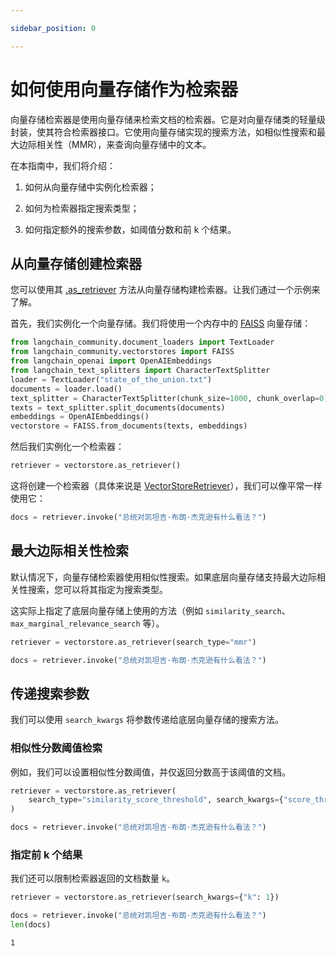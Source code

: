```yaml
---

sidebar_position: 0

---
```


# 如何使用向量存储作为检索器

向量存储检索器是使用向量存储来检索文档的检索器。它是对向量存储类的轻量级封装，使其符合检索器接口。它使用向量存储实现的搜索方法，如相似性搜索和最大边际相关性（MMR），来查询向量存储中的文本。

在本指南中，我们将介绍：

1. 如何从向量存储中实例化检索器；

2. 如何为检索器指定搜索类型；

3. 如何指定额外的搜索参数，如阈值分数和前 k 个结果。

## 从向量存储创建检索器

您可以使用其 [.as_retriever](https://api.python.langchain.com/en/latest/vectorstores/langchain_core.vectorstores.VectorStore.html#langchain_core.vectorstores.VectorStore.as_retriever) 方法从向量存储构建检索器。让我们通过一个示例来了解。

首先，我们实例化一个向量存储。我们将使用一个内存中的 [FAISS](https://api.python.langchain.com/en/latest/vectorstores/langchain_community.vectorstores.faiss.FAISS.html) 向量存储：

```python
from langchain_community.document_loaders import TextLoader
from langchain_community.vectorstores import FAISS
from langchain_openai import OpenAIEmbeddings
from langchain_text_splitters import CharacterTextSplitter
loader = TextLoader("state_of_the_union.txt")
documents = loader.load()
text_splitter = CharacterTextSplitter(chunk_size=1000, chunk_overlap=0)
texts = text_splitter.split_documents(documents)
embeddings = OpenAIEmbeddings()
vectorstore = FAISS.from_documents(texts, embeddings)
```

然后我们实例化一个检索器：

```python
retriever = vectorstore.as_retriever()
```

这将创建一个检索器（具体来说是 [VectorStoreRetriever](https://api.python.langchain.com/en/latest/vectorstores/langchain_core.vectorstores.VectorStoreRetriever.html)），我们可以像平常一样使用它：

```python
docs = retriever.invoke("总统对凯坦吉·布朗·杰克逊有什么看法？")
```

## 最大边际相关性检索

默认情况下，向量存储检索器使用相似性搜索。如果底层向量存储支持最大边际相关性搜索，您可以将其指定为搜索类型。

这实际上指定了底层向量存储上使用的方法（例如 `similarity_search`、`max_marginal_relevance_search` 等）。

```python
retriever = vectorstore.as_retriever(search_type="mmr")
```

```python
docs = retriever.invoke("总统对凯坦吉·布朗·杰克逊有什么看法？")
```

## 传递搜索参数

我们可以使用 `search_kwargs` 将参数传递给底层向量存储的搜索方法。

### 相似性分数阈值检索

例如，我们可以设置相似性分数阈值，并仅返回分数高于该阈值的文档。

```python
retriever = vectorstore.as_retriever(
    search_type="similarity_score_threshold", search_kwargs={"score_threshold": 0.5}
)
```

```python
docs = retriever.invoke("总统对凯坦吉·布朗·杰克逊有什么看法？")
```

### 指定前 k 个结果

我们还可以限制检索器返回的文档数量 `k`。

```python
retriever = vectorstore.as_retriever(search_kwargs={"k": 1})
```

```python
docs = retriever.invoke("总统对凯坦吉·布朗·杰克逊有什么看法？")
len(docs)
```

```output
1
```